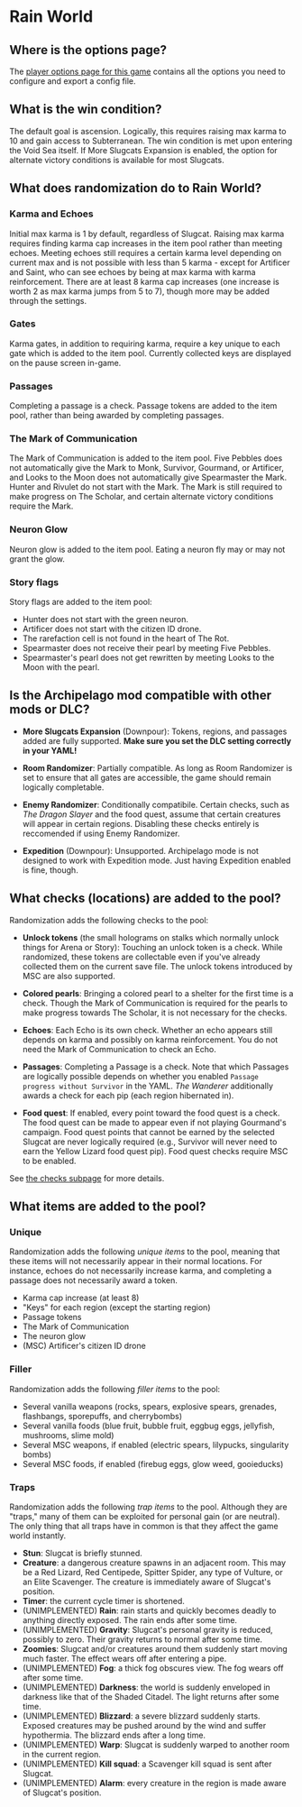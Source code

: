 # Rain World

## Where is the options page?

The [player options page for this game](../player-options) contains all the options you need to configure and export a
config file.

## What is the win condition?

The default goal is ascension.
Logically, this requires raising max karma to 10 and gain access to Subterranean.
The win condition is met upon entering the Void Sea itself.
If More Slugcats Expansion is enabled,
the option for alternate victory conditions is available for most Slugcats.

## What does randomization do to Rain World?

### Karma and Echoes
Initial max karma is 1 by default, regardless of Slugcat.
Raising max karma requires finding karma cap increases in the item pool rather than meeting echoes.
Meeting echoes still requires a certain karma level depending on current max
and is not possible with less than 5 karma -
except for Artificer and Saint, who can see echoes by being at max karma with karma reinforcement.
There are at least 8 karma cap increases
(one increase is worth 2 as max karma jumps from 5 to 7),
though more may be added through the settings.

### Gates
Karma gates, in addition to requiring karma, require a key unique to each gate
which is added to the item pool.
Currently collected keys are displayed on the pause screen in-game.

### Passages
Completing a passage is a check.
Passage tokens are added to the item pool, rather than being awarded by completing passages.

### The Mark of Communication
The Mark of Communication is added to the item pool.
Five Pebbles does not automatically give the Mark to Monk, Survivor, Gourmand, or Artificer,
and Looks to the Moon does not automatically give Spearmaster the Mark.
Hunter and Rivulet do not start with the Mark.
The Mark is still required to make progress on The Scholar,
and certain alternate victory conditions require the Mark.

### Neuron Glow
Neuron glow is added to the item pool.
Eating a neuron fly may or may not grant the glow.

### Story flags
Story flags are added to the item pool:
- Hunter does not start with the green neuron.
- Artificer does not start with the citizen ID drone.
- The rarefaction cell is not found in the heart of The Rot.
- Spearmaster does not receive their pearl by meeting Five Pebbles.
- Spearmaster's pearl does not get rewritten by meeting Looks to the Moon with the pearl.

## Is the Archipelago mod compatible with other mods or DLC?

- **More Slugcats Expansion** (Downpour): 
Tokens, regions, and passages added are fully supported.
**Make sure you set the DLC setting correctly in your YAML!**

- **Room Randomizer**: Partially compatible.
As long as Room Randomizer is set to ensure that all gates are accessible,
the game should remain logically completable.

- **Enemy Randomizer**: Conditionally compatibile.
Certain checks, such as _The Dragon Slayer_ and the food quest,
assume that certain creatures will appear in certain regions.
Disabling these checks entirely is reccomended if using Enemy Randomizer.

- **Expedition** (Downpour): Unsupported.
Archipelago mode is not designed to work with Expedition mode.
Just having Expedition enabled is fine, though.

## What checks (locations) are added to the pool?

Randomization adds the following checks to the pool:
- **Unlock tokens** (the small holograms on stalks which normally unlock things for Arena or Story):
Touching an unlock token is a check.
While randomized, these tokens are collectable
even if you've already collected them on the current save file.
The unlock tokens introduced by MSC are also supported.

- **Colored pearls**:
Bringing a colored pearl to a shelter for the first time is a check.
Though the Mark of Communication is required for the pearls to make progress towards The Scholar,
it is not necessary for the checks.

- **Echoes**:
Each Echo is its own check.
Whether an echo appears still depends on karma and possibly on karma reinforcement.
You do not need the Mark of Communication to check an Echo.

- **Passages**:
Completing a Passage is a check.
Note that which Passages are logically possible depends on
whether you enabled `Passage progress without Survivor` in the YAML.
_The Wanderer_ additionally awards a check for each pip (each region hibernated in).

- **Food quest**:
If enabled, every point toward the food quest is a check.
The food quest can be made to appear even if not playing Gourmand's campaign.
Food quest points that cannot be earned by the selected Slugcat are never logically required
(e.g., Survivor will never need to earn the Yellow Lizard food quest pip).
Food quest checks require MSC to be enabled.

See [the checks subpage](/tutorial/Rain%20World/checks/en) for more details.

## What items are added to the pool?

### Unique
Randomization adds the following _unique items_ to the pool,
meaning that these items will not necessarily appear in their normal locations.
For instance, echoes do not necessarily increase karma,
and completing a passage does not necessarily award a token.
- Karma cap increase (at least 8)
- "Keys" for each region (except the starting region)
- Passage tokens
- The Mark of Communication
- The neuron glow
- (MSC) Artificer's citizen ID drone

### Filler
Randomization adds the following _filler items_ to the pool:
- Several vanilla weapons
(rocks, spears, explosive spears, grenades, flashbangs, sporepuffs, and cherrybombs)
- Several vanilla foods
(blue fruit, bubble fruit, eggbug eggs, jellyfish, mushrooms, slime mold)
- Several MSC weapons, if enabled (electric spears, lilypucks, singularity bombs)
- Several MSC foods, if enabled (firebug eggs, glow weed, gooieducks)

### Traps
Randomization adds the following _trap items_ to the pool.
Although they are "traps," many of them can be exploited for personal gain (or are neutral).
The only thing that all traps have in common is that they affect the game world instantly.
- **Stun**: Slugcat is briefly stunned.
- **Creature**: a dangerous creature spawns in an adjacent room.
This may be a Red Lizard, Red Centipede, Spitter Spider, any type of Vulture, or an Elite Scavenger.
The creature is immediately aware of Slugcat's position.
- **Timer**: the current cycle timer is shortened.
- (UNIMPLEMENTED) **Rain**: rain starts and quickly becomes deadly to anything directly exposed.
The rain ends after some time.
- (UNIMPLEMENTED) **Gravity**: Slugcat's personal gravity is reduced, possibly to zero.
Their gravity returns to normal after some time.
- **Zoomies**: Slugcat and/or creatures around them suddenly start moving much faster.
The effect wears off after entering a pipe.
- (UNIMPLEMENTED) **Fog**: a thick fog obscures view.  The fog wears off after some time.
- (UNIMPLEMENTED) **Darkness**: the world is suddenly enveloped in darkness like that of the Shaded Citadel.
The light returns after some time.
- (UNIMPLEMENTED) **Blizzard**: a severe blizzard suddenly starts.
Exposed creatures may be pushed around by the wind and suffer hypothermia.
The blizzard ends after a long time.
- (UNIMPLEMENTED) **Warp**: Slugcat is suddenly warped to another room in the current region.
- (UNIMPLEMENTED) **Kill squad**: a Scavenger kill squad is sent after Slugcat.
- (UNIMPLEMENTED) **Alarm**: every creature in the region is made aware of Slugcat's position.

